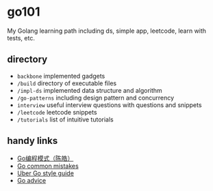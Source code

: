 # go101

My Golang learning path including ds, simple app, leetcode, learn with tests, etc.

## directory

- `backbone` implemented gadgets
- `/build` directory of executable files
- `/impl-ds` implemented data structure and algorithm
- `/go-patterns` including design pattern and concurrency
- `interview` useful interview questions with questions and snippets
- `/leetcode` leetcode snippets
- `/tutorials` list of intuitive tutorials

## handy links

- [Go编程模式（陈皓）](https://coolshell.cn/articles/21128.html)
- [Go common mistakes](https://github.com/golang/go/wiki/CommonMistakes)
- [Uber Go style guide](https://github.com/uber-go/guide/blob/master/style.md)
- [Go advice](https://github.com/cristaloleg/go-advice)